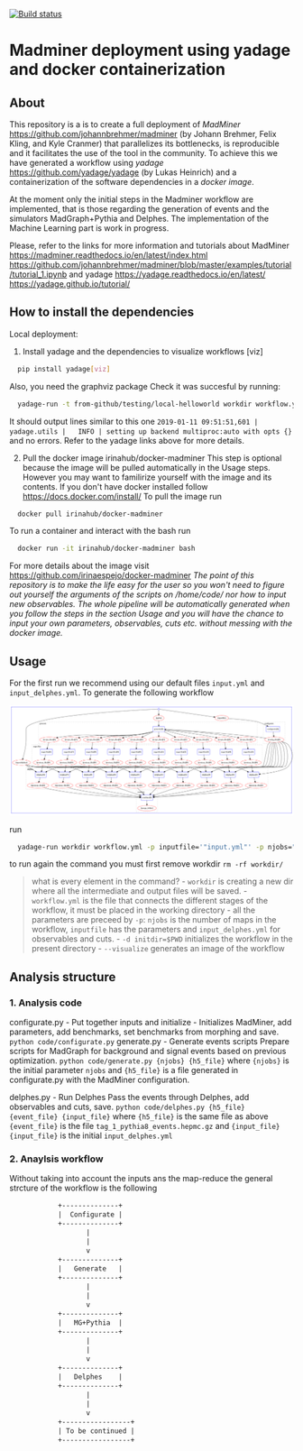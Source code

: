 [![Build status](https://travis-ci.com/irinaespejo/workflow-madminer.svg?branch=master)](https://travis-ci.org/irinaespejo)

# Madminer deployment using yadage and docker containerization

## About
This repository is a  is to create a full deployment of *MadMiner* https://github.com/johannbrehmer/madminer (by Johann Brehmer, Felix Kling, and Kyle Cranmer) that parallelizes its bottlenecks, is reproducible and it facilitates the use of the tool in the community. 
To achieve this we have generated a workflow using *yadage* https://github.com/yadage/yadage
(by Lukas Heinrich) and a containerization of the software dependencies in a *docker image*.

At the moment only the initial steps in the Madminer workflow are implemented, that is those regarding the generation of events and  the simulators MadGraph+Pythia and Delphes. The implementation of the Machine Learning part is work in progress.

Please, refer to the links for more information and tutorials about MadMiner 
https://madminer.readthedocs.io/en/latest/index.html
https://github.com/johannbrehmer/madminer/blob/master/examples/tutorial/tutorial_1.ipynb
and yadage
https://yadage.readthedocs.io/en/latest/
https://yadage.github.io/tutorial/

## How to install the dependencies

Local deployment:

1) Install yadage and the dependencies to visualize workflows [viz]
```bash
  pip install yadage[viz]
```
Also, you need the graphviz package
Check it was succesful by running:
```bash
  yadage-run -t from-github/testing/local-helloworld workdir workflow.yml -p par=World
```
It should output lines similar to this one `2019-01-11 09:51:51,601 |         yadage.utils |   INFO | setting up backend multiproc:auto with opts {}` and no errors. Refer to the yadage links above for more details.

2) Pull the docker image irinahub/docker-madminer
This step is optional because the image will be pulled automatically in the Usage steps. However you may want to familirize yourself with the image and its contents. If you don't have docker installed follow https://docs.docker.com/install/
To pull the image run
```bash
  docker pull irinahub/docker-madminer
```
To run a container and interact with the bash run
```bash
  docker run -it irinahub/docker-madminer bash
```
For more details about the image visit https://github.com/irinaespejo/docker-madminer
*The point of this repository is to make the life easy for the user so you won't need to figure out yourself the arguments of the scripts on /home/code/ nor how to input new observables. The whole pipeline will be automatically generated when you follow the steps in the section Usage and you will have the chance to input your own parameters, observables, cuts etc. without messing with the docker image.*

## Usage
For the first run we recommend using our default files `input.yml` and `input_delphes.yml`.
To generate the following workflow 

![image of the workflow](images/yadage_workflow_instance.png)

run 
```bash
  yadage-run workdir workflow.yml -p inputfile='"input.yml"' -p njobs="10" -p inputdelphes='"input_delphes.yml"' -d initdir=$PWD --visualize
```
to run again the command you must first remove workdir `rm -rf workdir/`
>what is every element in the command?
	- `workdir` is creating a new dir where all the intermediate and output files will be saved.
	- `workflow.yml` is the file that connects the different stages of the workflow, it must be placed in the working directory
	- all the parameters are preceed by `-p`: `njobs` is the number of maps in the workflow, `inputfile` has the parameters and `input_delphes.yml` for observables and cuts.
	- `-d initdir=$PWD` initializes the workflow in the present directory
	- `--visualize` generates an image of the workflow

## Analysis structure
### 1. Analysis code
configurate.py - Put together inputs and initialize
	- Initializes MadMiner, add parameters, add benchmarks, set benchmarks from morphing and save.
	`python code/configurate.py` 
generate.py - Generate events scripts
	Prepare scripts for MadGraph for background and signal events based on previous optimization.
	`python code/generate.py {njobs} {h5_file}` where `{njobs}` is the initial parameter  `njobs` and `{h5_file}` is a file generated in configurate.py with the MadMiner configuration.

delphes.py - Run Delphes
	Pass the events through Delphes, add observables and cuts, save.
	`python code/delphes.py {h5_file} {event_file} {input_file}` where  `{h5_file}` is the same file as above  `{event_file}` is the file  `tag_1_pythia8_events.hepmc.gz` and `{input_file}{input_file}` is the initial `input_delphes.yml`

### 2. Anaylsis workflow
Without taking into account the inputs ans the map-reduce the general strcture of the workflow is the following

				+--------------+
				|  Configurate |
				+--------------+
					   |
					   |
					   v
				+--------------+
				|   Generate   |
				+--------------+
	   				   |
					   |
					   v
				+--------------+
				|   MG+Pythia  |
				+--------------+
					   |
					   |
					   v
				+--------------+
				|   Delphes    |
				+--------------+
					   |
					   |
					   v
				+-----------------+
				| To be continued |
				+-----------------+

